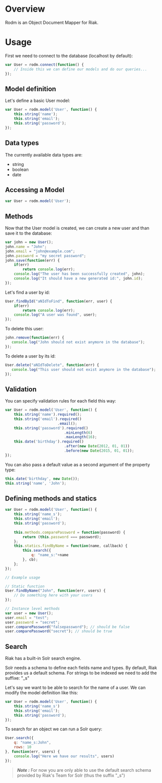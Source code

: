 # Overview

Rodm is an Object Document Mapper for Riak.

# Usage

First we need to connect to the database (localhost by default):

```javascript
var User = rodm.connect(function() {
    // Inside this we can define our models and do our queries...    
});
```

## Model definition

Let's define a basic User model:

```javascript
var User = rodm.model('User', function() {
    this.string('name');
    this.string('email');
    this.string('password'); 
});
```

## Data types

The currently available data types are:
* string
* boolean
* date

## Accessing a Model

```javascript
var User = rodm.model('User');
```

## Methods

Now that the User model is created, we can create a new user and than save it to the database:

```javascript
var john = new User();
john.name = "John";
john.email = "john@example.com";
john.password = "my secret password";
john.save(function(err) {
    if(err)
        return console.log(err);
    console.log("The user has been successfully created", john);
    console.log("It should have a new generated id:", john.id);
});
```

Let's find a user by id:

```javascript
User.findById("aNIdToFind", function(err, user) {
    if(err)
        return console.log(err);
    console.log("A user was found", user);
});
```

To delete this user: 
```javascript
john.remove(function(err) {
   console.log("John should not exist anymore in the database");
});
```

To delete a user by its id: 
```javascript
User.delete("aNIdToDelete", function(err) {
   console.log("This user should not exist anymore in the database");
});
```


## Validation

You can specify validation rules for each field this way:

```javascript
var User = rodm.model('User', function() {
    this.string('name').required();
    this.string('email').required()
                        .email();
    this.string('password').required()
                           .minLength(6)
                           .maxLength(16); 
    this.date('birthday').required()
                           .after(new Date(2012, 01, 01))
                           .before(new Date(2015, 01, 01));
});
```

You can also pass a default value as a second argument of the property type:

```javascript
this.date('birthday', new Date());
this.string('name', 'John');
```

## Defining methods and statics

```javascript
var User = rodm.model('User', function() {
    this.string('name_s');
    this.string('email');
    this.string('password'); 
    
    this.methods.comparePassword = function(password) {
        return (this.password === password);
    };
    this.statics.findByName = function(name, callback) {
        this.search({
            q: "name_s:"+name
        }, cb);
    };
});

// Example usage

// Static function
User.findByName("John", function(err, users) {
    // Do something here with your users
});

// Instance level methods
var user = new User();
user.email = "test";
user.password = "secret";
user.comparePassword("falsepassword"); // should be false
user.comparePassword("secret"); // should be true

```


## Search

Riak has a built-in Solr search engine. 

Solr needs a schema to define each fields name and types. By default, Riak provides us a default schema.
For strings to be indexed we need to add the suffixe: "_s" 

Let's say we want to be able to search for the name of a user. We can modify the model definition like this:
```javascript
var User = rodm.model('User', function() {
    this.string('name_s')
    this.string('email');
    this.string('password'); 
});
```

To search for an object we can run a Solr query:
```javascript
User.search({
    q: "name_s:John",
    rows: 10
}, function(err, users) {
    console.log("Here we have our results", users)
});
```

> ***Note :*** For now you are only able to use the default search schema provided by Riak's Team for Solr (thus the suffix "_s")


